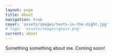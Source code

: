 ```yaml
---
layout: page
title: About
navigation: true
cover: 'assets/images/tents-in-the-night.jpg'
# logo: 'assets/images/ghost.png'
current: about
---
```


Something something about me. Coming soon!
